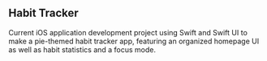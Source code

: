 ## Habit Tracker

Current iOS application development project using Swift and Swift UI to make a pie-themed habit tracker app, featuring an organized homepage UI as well as habit statistics and a focus mode. 
